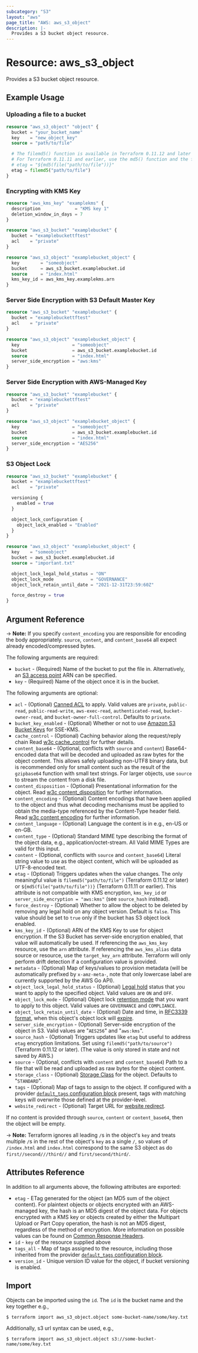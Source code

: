 ```yaml
---
subcategory: "S3"
layout: "aws"
page_title: "AWS: aws_s3_object"
description: |-
  Provides a S3 bucket object resource.
---
```


# Resource: aws_s3_object

Provides a S3 bucket object resource.

## Example Usage

### Uploading a file to a bucket

```terraform
resource "aws_s3_object" "object" {
  bucket = "your_bucket_name"
  key    = "new_object_key"
  source = "path/to/file"

  # The filemd5() function is available in Terraform 0.11.12 and later
  # For Terraform 0.11.11 and earlier, use the md5() function and the file() function:
  # etag = "${md5(file("path/to/file"))}"
  etag = filemd5("path/to/file")
}
```

### Encrypting with KMS Key

```terraform
resource "aws_kms_key" "examplekms" {
  description             = "KMS key 1"
  deletion_window_in_days = 7
}

resource "aws_s3_bucket" "examplebucket" {
  bucket = "examplebuckettftest"
  acl    = "private"
}

resource "aws_s3_object" "examplebucket_object" {
  key        = "someobject"
  bucket     = aws_s3_bucket.examplebucket.id
  source     = "index.html"
  kms_key_id = aws_kms_key.examplekms.arn
}
```

### Server Side Encryption with S3 Default Master Key

```terraform
resource "aws_s3_bucket" "examplebucket" {
  bucket = "examplebuckettftest"
  acl    = "private"
}

resource "aws_s3_object" "examplebucket_object" {
  key                    = "someobject"
  bucket                 = aws_s3_bucket.examplebucket.id
  source                 = "index.html"
  server_side_encryption = "aws:kms"
}
```

### Server Side Encryption with AWS-Managed Key

```terraform
resource "aws_s3_bucket" "examplebucket" {
  bucket = "examplebuckettftest"
  acl    = "private"
}

resource "aws_s3_object" "examplebucket_object" {
  key                    = "someobject"
  bucket                 = aws_s3_bucket.examplebucket.id
  source                 = "index.html"
  server_side_encryption = "AES256"
}
```

### S3 Object Lock

```terraform
resource "aws_s3_bucket" "examplebucket" {
  bucket = "examplebuckettftest"
  acl    = "private"

  versioning {
    enabled = true
  }

  object_lock_configuration {
    object_lock_enabled = "Enabled"
  }
}

resource "aws_s3_object" "examplebucket_object" {
  key    = "someobject"
  bucket = aws_s3_bucket.examplebucket.id
  source = "important.txt"

  object_lock_legal_hold_status = "ON"
  object_lock_mode              = "GOVERNANCE"
  object_lock_retain_until_date = "2021-12-31T23:59:60Z"

  force_destroy = true
}
```

## Argument Reference

-> **Note:** If you specify `content_encoding` you are responsible for encoding the body appropriately. `source`, `content`, and `content_base64` all expect already encoded/compressed bytes.

The following arguments are required:

* `bucket` - (Required) Name of the bucket to put the file in. Alternatively, an [S3 access point](https://docs.aws.amazon.com/AmazonS3/latest/dev/using-access-points.html) ARN can be specified.
* `key` - (Required) Name of the object once it is in the bucket.

The following arguments are optional:

* `acl` - (Optional) [Canned ACL](https://docs.aws.amazon.com/AmazonS3/latest/dev/acl-overview.html#canned-acl) to apply. Valid values are `private`, `public-read`, `public-read-write`, `aws-exec-read`, `authenticated-read`, `bucket-owner-read`, and `bucket-owner-full-control`. Defaults to `private`.
* `bucket_key_enabled` - (Optional) Whether or not to use [Amazon S3 Bucket Keys](https://docs.aws.amazon.com/AmazonS3/latest/dev/bucket-key.html) for SSE-KMS.
* `cache_control` - (Optional) Caching behavior along the request/reply chain Read [w3c cache_control](http://www.w3.org/Protocols/rfc2616/rfc2616-sec14.html#sec14.9) for further details.
* `content_base64` - (Optional, conflicts with `source` and `content`) Base64-encoded data that will be decoded and uploaded as raw bytes for the object content. This allows safely uploading non-UTF8 binary data, but is recommended only for small content such as the result of the `gzipbase64` function with small text strings. For larger objects, use `source` to stream the content from a disk file.
* `content_disposition` - (Optional) Presentational information for the object. Read [w3c content_disposition](http://www.w3.org/Protocols/rfc2616/rfc2616-sec19.html#sec19.5.1) for further information.
* `content_encoding` - (Optional) Content encodings that have been applied to the object and thus what decoding mechanisms must be applied to obtain the media-type referenced by the Content-Type header field. Read [w3c content encoding](http://www.w3.org/Protocols/rfc2616/rfc2616-sec14.html#sec14.11) for further information.
* `content_language` - (Optional) Language the content is in e.g., en-US or en-GB.
* `content_type` - (Optional) Standard MIME type describing the format of the object data, e.g., application/octet-stream. All Valid MIME Types are valid for this input.
* `content` - (Optional, conflicts with `source` and `content_base64`) Literal string value to use as the object content, which will be uploaded as UTF-8-encoded text.
* `etag` - (Optional) Triggers updates when the value changes. The only meaningful value is `filemd5("path/to/file")` (Terraform 0.11.12 or later) or `${md5(file("path/to/file"))}` (Terraform 0.11.11 or earlier). This attribute is not compatible with KMS encryption, `kms_key_id` or `server_side_encryption = "aws:kms"` (see `source_hash` instead).
* `force_destroy` - (Optional) Whether to allow the object to be deleted by removing any legal hold on any object version. Default is `false`. This value should be set to `true` only if the bucket has S3 object lock enabled.
* `kms_key_id` - (Optional) ARN of the KMS Key to use for object encryption. If the S3 Bucket has server-side encryption enabled, that value will automatically be used. If referencing the `aws_kms_key` resource, use the `arn` attribute. If referencing the `aws_kms_alias` data source or resource, use the `target_key_arn` attribute. Terraform will only perform drift detection if a configuration value is provided.
* `metadata` - (Optional) Map of keys/values to provision metadata (will be automatically prefixed by `x-amz-meta-`, note that only lowercase label are currently supported by the AWS Go API).
* `object_lock_legal_hold_status` - (Optional) [Legal hold](https://docs.aws.amazon.com/AmazonS3/latest/dev/object-lock-overview.html#object-lock-legal-holds) status that you want to apply to the specified object. Valid values are `ON` and `OFF`.
* `object_lock_mode` - (Optional) Object lock [retention mode](https://docs.aws.amazon.com/AmazonS3/latest/dev/object-lock-overview.html#object-lock-retention-modes) that you want to apply to this object. Valid values are `GOVERNANCE` and `COMPLIANCE`.
* `object_lock_retain_until_date` - (Optional) Date and time, in [RFC3339 format](https://tools.ietf.org/html/rfc3339#section-5.8), when this object's object lock will [expire](https://docs.aws.amazon.com/AmazonS3/latest/dev/object-lock-overview.html#object-lock-retention-periods).
* `server_side_encryption` - (Optional) Server-side encryption of the object in S3. Valid values are "`AES256`" and "`aws:kms`".
* `source_hash` - (Optional) Triggers updates like `etag` but useful to address `etag` encryption limitations. Set using `filemd5("path/to/source")` (Terraform 0.11.12 or later). (The value is only stored in state and not saved by AWS.)
* `source` - (Optional, conflicts with `content` and `content_base64`) Path to a file that will be read and uploaded as raw bytes for the object content.
* `storage_class` - (Optional) [Storage Class](https://docs.aws.amazon.com/AmazonS3/latest/API/API_PutObject.html#AmazonS3-PutObject-request-header-StorageClass) for the object. Defaults to "`STANDARD`".
* `tags` - (Optional) Map of tags to assign to the object. If configured with a provider [`default_tags` configuration block](/docs/providers/aws/index.html#default_tags-configuration-block) present, tags with matching keys will overwrite those defined at the provider-level.
* `website_redirect` - (Optional) Target URL for [website redirect](http://docs.aws.amazon.com/AmazonS3/latest/dev/how-to-page-redirect.html).

If no content is provided through `source`, `content` or `content_base64`, then the object will be empty.

-> **Note:** Terraform ignores all leading `/`s in the object's `key` and treats multiple `/`s in the rest of the object's `key` as a single `/`, so values of `/index.html` and `index.html` correspond to the same S3 object as do `first//second///third//` and `first/second/third/`.

## Attributes Reference

In addition to all arguments above, the following attributes are exported:

* `etag` - ETag generated for the object (an MD5 sum of the object content). For plaintext objects or objects encrypted with an AWS-managed key, the hash is an MD5 digest of the object data. For objects encrypted with a KMS key or objects created by either the Multipart Upload or Part Copy operation, the hash is not an MD5 digest, regardless of the method of encryption. More information on possible values can be found on [Common Response Headers](https://docs.aws.amazon.com/AmazonS3/latest/API/RESTCommonResponseHeaders.html).
* `id` - `key` of the resource supplied above
* `tags_all` - Map of tags assigned to the resource, including those inherited from the provider [`default_tags` configuration block](/docs/providers/aws/index.html#default_tags-configuration-block).
* `version_id` - Unique version ID value for the object, if bucket versioning is enabled.

## Import

Objects can be imported using the `id`. The `id` is the bucket name and the key together e.g.,

```
$ terraform import aws_s3_object.object some-bucket-name/some/key.txt
```

Additionally, s3 url syntax can be used, e.g.,

```
$ terraform import aws_s3_object.object s3://some-bucket-name/some/key.txt
```
